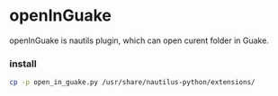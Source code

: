 # openInGuake
openInGuake is nautils plugin, which can open curent folder in Guake.

### install

```bash
cp -p open_in_guake.py /usr/share/nautilus-python/extensions/
```
